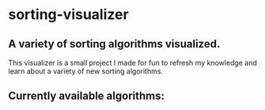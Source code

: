 # sorting-visualizer

## A variety of sorting algorithms visualized.

This visualizer is a small project I made for fun to refresh my knowledge and learn about a variety of new sorting algorithms.

## Currently available algorithms:
